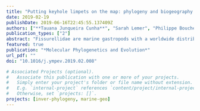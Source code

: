 ```yaml
---
title: "Putting keyhole limpets on the map: phylogeny and biogeography of the globally distributed marine family Fissurellidae (Vetigastropoda, Mollusca)"
date: 2019-02-19
publishDate: 2019-06-16T22:45:55.137409Z
authors: ["**Tauana Junqueira Cunha**", "Sarah Lemer", "Philippe Bouchet", "Yasunori Kano", "Gonzalo Giribet"]
publication_types: ["2"]
abstract: "Fissurellidae are marine gastropods with a worldwide distribution and a rich fossil record. We integrate molecular, geographical and fossil data to reconstruct the fissurellid phylogeny, estimate divergence times and investigate historical routes of oceanic dispersal. With five molecular markers for 143 terminals representing 27 genera, we resolve deep nodes and find that many genera (e.g., Emarginula, Diodora, Fissurella) are not monophyletic and need systematic revision. Several genera classified as Emarginulinae are recovered in Zeidorinae. Future work should prioritize emarginuline genera to improve understanding of ancestral traits and the early evolution of fissurellids. Tree calibration with the FBD model indicates that crown fissurellids originated around 175 Ma, and generally resulted in younger ages for the earliest nodes than the node dating approach. Model-based biogeographic reconstruction, supported by fossils, infers an Indo-West Pacific origin, with a westward colonization of new oceans via the Tethys Seaway upon the breakup of Pangea. Western Atlantic clades then served as source for dispersal towards other parts of the globe. As the sister group to all other fissurellids, Rimula is ranked in its own subfamily, Rimulinae stat. nov. New synonyms: Hemitominae syn. nov. of Zeidorinae stat. nov.; Cranopsis syn. nov. of Puncturella; Variegemarginula syn. nov. of Montfortula."
featured: true
publication: "*Molecular Phylogenetics and Evolution*"
url_pdf: ""
doi: "10.1016/j.ympev.2019.02.008"

# Associated Projects (optional).
#   Associate this publication with one or more of your projects.
#   Simply enter your project's folder or file name without extension.
#   E.g. `internal-project` references `content/project/internal-project/index.md`.
#   Otherwise, set `projects: []`.
projects: [inver-phylogeny, marine-geo]
---
```


